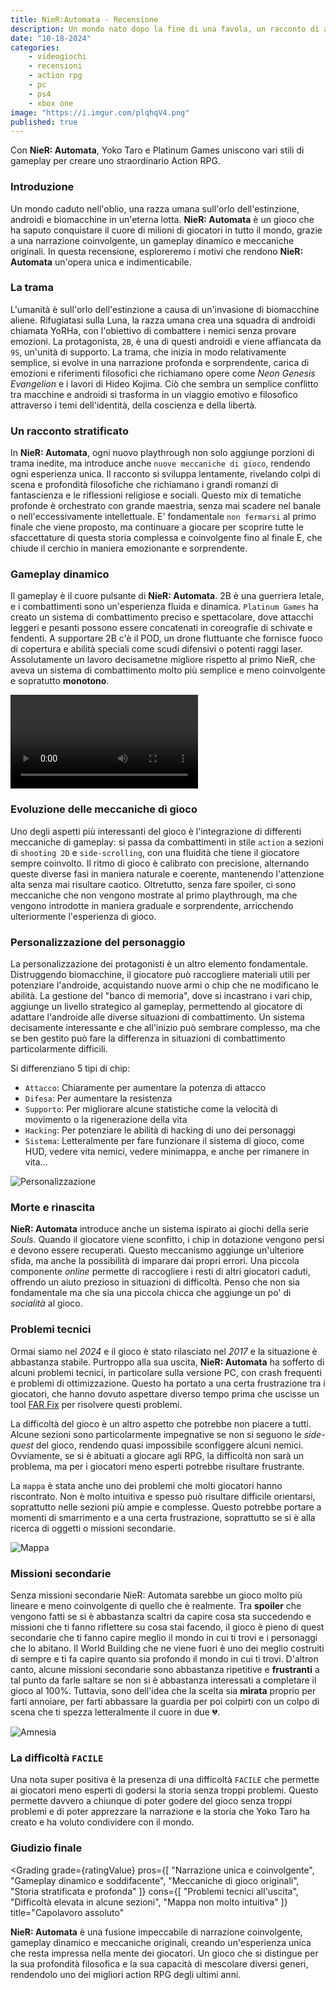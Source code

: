 ```yaml
---
title: NieR:Automata - Recensione
description: Un mondo nato dopo la fine di una favola, un racconto di androidi e biomacchine, di filosofia e azione. La recensione di NieR:Automata.
date: "10-18-2024"
categories: 
    - videogiochi
    - recensioni
    - action rpg
    - pc
    - ps4
    - xbox one
image: "https://i.imgur.com/plqhqV4.png"
published: true
---
```


<script>
    import Gallery from '$lib/components/Gallery.svelte';
    import Grading from '$lib/components/Grading.svelte';
    import SEOReview from '$lib/components/SEOReview.svelte';

    let gallery1 = [
        "https://media.wired.com/photos/5a3c6babb31861035861ccf0/master/w_2560%2Cc_limit/Automata-TopArt.jpg",
        "https://www.gameuidatabase.com/uploads/video/Nier-Automata08062024-110330-5395.mp4",
        "https://cdn.wccftech.com/wp-content/uploads/2016/08/01-1-1030x579.jpg",
        "https://www.ungeek.ph/wp-content/uploads/2017/02/NA_Sep172016_13-jpg-webp.webp"
    ]

    let ratingValue = 9;
</script>

<SEOReview
    title="NieR: Automata - Recensione"
    author="Daniele Avolio"
    gameName="NieR: Automata"
    gameImage="https://i.imgur.com/plqhqV4.png"
    ratingValue={ratingValue}
    reviewBody="NieR: Automata è una fusione impeccabile di narrazione coinvolgente, gameplay dinamico e meccaniche originali, creando un'esperienza unica che resta impressa nella mente dei giocatori. Un gioco che si distingue per la sua profondità filosofica e la sua capacità di mescolare diversi generi, rendendolo uno dei migliori action RPG degli ultimi anni."
    platform="PS4, Xbox One, PC"
    datePublished="2024-10-18"
/>


Con **NieR: Automata**, Yoko Taro e Platinum Games uniscono vari stili di gameplay per creare uno straordinario Action RPG.

### Introduzione

Un mondo caduto nell'oblio, una razza umana sull'orlo dell'estinzione, androidi e biomacchine in un'eterna lotta. **NieR: Automata** è un gioco che ha saputo conquistare il cuore di milioni di giocatori in tutto il mondo, grazie a una narrazione coinvolgente, un gameplay dinamico e meccaniche originali. In questa recensione, esploreremo i motivi che rendono **NieR: Automata** un'opera unica e indimenticabile.

### La trama

L'umanità è sull'orlo dell'estinzione a causa di un'invasione di biomacchine aliene. Rifugiatasi sulla Luna, la razza umana crea una squadra di androidi chiamata YoRHa, con l'obiettivo di combattere i nemici senza provare emozioni. La protagonista, `2B`, è una di questi androidi e viene affiancata da `9S`, un'unità di supporto. La trama, che inizia in modo relativamente semplice, si evolve in una narrazione profonda e sorprendente, carica di emozioni e riferimenti filosofici che richiamano opere come *Neon Genesis Evangelion* e i lavori di Hideo Kojima. Ciò che sembra un semplice conflitto tra macchine e androidi si trasforma in un viaggio emotivo e filosofico attraverso i temi dell'identità, della coscienza e della libertà.

<Gallery images={gallery1}/>

### Un racconto stratificato

In **NieR: Automata**, ogni nuovo playthrough non solo aggiunge porzioni di trama inedite, ma introduce anche `nuove meccaniche di gioco`, rendendo ogni esperienza unica. Il racconto si sviluppa lentamente, rivelando colpi di scena e profondità filosofiche che richiamano i grandi romanzi di fantascienza e le riflessioni religiose e sociali. Questo mix di tematiche profonde è orchestrato con grande maestria, senza mai scadere nel banale o nell'eccessivamente intellettuale. E' fondamentale `non fermarsi` al primo finale che viene proposto, ma continuare a giocare per scoprire tutte le sfaccettature di questa storia complessa e coinvolgente fino al finale E, che chiude il cerchio in maniera emozionante e sorprendente.

### Gameplay dinamico

Il gameplay è il cuore pulsante di **NieR: Automata**. 2B è una guerriera letale, e i combattimenti sono un'esperienza fluida e dinamica. `Platinum Games` ha creato un sistema di combattimento preciso e spettacolare, dove attacchi leggeri e pesanti possono essere concatenati in coreografie di schivate e fendenti. A supportare 2B c'è il POD, un drone fluttuante che fornisce fuoco di copertura e abilità speciali come scudi difensivi o potenti raggi laser. Assolutamente un lavoro decisametne migliore rispetto al primo NieR, che aveva un sistema di combattimento molto più semplice e meno coinvolgente e sopratutto **monotono**.

<video  controls>
  <source src="https://www.gameuidatabase.com/uploads/video/Nier-Automata08062024-110330-29520.mp4" type="video/mp4">
</video>

### Evoluzione delle meccaniche di gioco

Uno degli aspetti più interessanti del gioco è l'integrazione di differenti meccaniche di gameplay: si passa da combattimenti in stile `action` a sezioni di `shooting 2D` e `side-scrolling`, con una fluidità che tiene il giocatore sempre coinvolto. Il ritmo di gioco è calibrato con precisione, alternando queste diverse fasi in maniera naturale e coerente, mantenendo l'attenzione alta senza mai risultare caotico. Oltretutto, senza fare spoiler, ci sono meccaniche che non vengono mostrate al primo playthrough, ma che vengono introdotte in maniera graduale e sorprendente, arricchendo ulteriormente l'esperienza di gioco.

### Personalizzazione del personaggio

La personalizzazione dei protagonisti è un altro elemento fondamentale. Distruggendo biomacchine, il giocatore può raccogliere materiali utili per potenziare l'androide, acquistando nuove armi o chip che ne modificano le abilità. La gestione del "banco di memoria", dove si incastrano i vari chip, aggiunge un livello strategico al gameplay, permettendo al giocatore di adattare l'androide alle diverse situazioni di combattimento. Un sistema decisamente interessante e che all'inizio può sembrare complesso, ma che se ben gestito può fare la differenza in situazioni di combattimento particolarmente difficili.

Si differenziano 5 tipi di chip:

- `Attacco`: Chiaramente per aumentare la potenza di attacco
- `Difesa`: Per aumentare la resistenza
- `Supporto`: Per migliorare alcune statistiche come la velocità di movimento o la rigenerazione della vita
- `Hacking`: Per potenziare le abilità di hacking di uno dei personaggi
- `Sistema`: Letteralmente per fare funzionare il sistema di gioco, come HUD, vedere vita nemici, vedere minimappa, e anche per rimanere in vita... 


![Personalizzazione](https://www.gameuidatabase.com/uploads/Nier-Automata06132020-045141-88239.jpg)

### Morte e rinascita

**NieR: Automata** introduce anche un sistema ispirato ai giochi della serie *Souls*. Quando il giocatore viene sconfitto, i chip in dotazione vengono persi e devono essere recuperati. Questo meccanismo aggiunge un'ulteriore sfida, ma anche la possibilità di imparare dai propri errori. Una piccola componente *online* permette di raccogliere i resti di altri giocatori caduti, offrendo un aiuto prezioso in situazioni di difficoltà. Penso che non sia fondamentale ma che sia una piccola chicca che aggiunge un po' di *socialità* al gioco.

### Problemi tecnici

Ormai siamo nel *2024* e il gioco è stato rilasciato nel *2017* e la situazione è abbastanza stabile. Purtroppo alla sua uscita, **NieR: Automata** ha sofferto di alcuni problemi tecnici, in particolare sulla versione PC, con crash frequenti e problemi di ottimizzazione. Questo ha portato a una certa frustrazione tra i giocatori, che hanno dovuto aspettare diverso tempo prima che uscisse un tool [FAR Fix](https://github.com/Kaldaien/FAR) per risolvere questi problemi. 

La difficoltà del gioco è un altro aspetto che potrebbe non piacere a tutti. Alcune sezioni sono particolarmente impegnative se non si seguono le *side-quest* del gioco, rendendo quasi impossibile sconfiggere alcuni nemici. Ovviamente, se si è abituati a giocare agli RPG, la difficoltà non sarà un problema, ma per i giocatori meno esperti potrebbe risultare frustrante.

La `mappa` è stata anche uno dei problemi che molti giocatori hanno riscontrato. Non è molto intuitiva e spesso può risultare difficile orientarsi, soprattutto nelle sezioni più ampie e complesse. Questo potrebbe portare a momenti di smarrimento e a una certa frustrazione, soprattutto se si è alla ricerca di oggetti o missioni secondarie.

![Mappa](https://www.gameuidatabase.com/uploads/Nier-Automata06132020-045141-38333.jpg)

### Missioni secondarie 

Senza missioni secondarie NieR: Automata sarebbe un gioco molto più lineare e meno coinvolgente di quello che è realmente. Tra **spoiler** che vengono fatti se si è abbastanza scaltri da capire cosa sta succedendo e missioni che ti fanno riflettere su cosa stai facendo, il gioco è pieno di quest secondarie che ti fanno capire meglio il mondo in cui ti trovi e i personaggi che lo abitano. Il World Building che ne viene fuori è uno dei meglio costruiti di sempre e ti fa capire quanto sia profondo il mondo in cui ti trovi. D'altron canto, alcune missioni secondarie sono abbastanza ripetitive e **frustranti** a tal punto da farle saltare se non si è abbastanza interessati a completare il gioco al 100%. Tuttavia, sono dell'idea che la scelta sia **mirata** proprio per farti annoiare, per farti abbassare la guardia per poi colpirti con un colpo di scena che ti spezza letteralmente il cuore in due 💔.

![Amnesia](https://nierautomata.wiki.fextralife.com/file/Nier-Automata/Amnesia_Resistance_Member.jpg?v=1515966443049)


### La difficoltà `FACILE`

Una nota super positiva è la presenza di una difficoltà `FACILE` che permette ai giocatori meno esperti di godersi la storia senza troppi problemi. Questo permette davvero a chiunque di poter godere del gioco senza troppi problemi e di poter apprezzare la narrazione e la storia che Yoko Taro ha creato e ha voluto condividere con il mondo. 

### Giudizio finale

<Grading grade={ratingValue}
pros={[
    "Narrazione unica e coinvolgente",
    "Gameplay dinamico e soddifacente",
    "Meccaniche di gioco originali",
    "Storia stratificata e profonda"
]}
cons={[
    "Problemi tecnici all'uscita",
    "Difficoltà elevata in alcune sezioni",
    "Mappa non molto intuitiva"
]}
title="Capolavoro assoluto"
>

**NieR: Automata** è una fusione impeccabile di narrazione coinvolgente, gameplay dinamico e meccaniche originali, creando un'esperienza unica che resta impressa nella mente dei giocatori. Un gioco che si distingue per la sua profondità filosofica e la sua capacità di mescolare diversi generi, rendendolo uno dei migliori action RPG degli ultimi anni.

</Grading>
